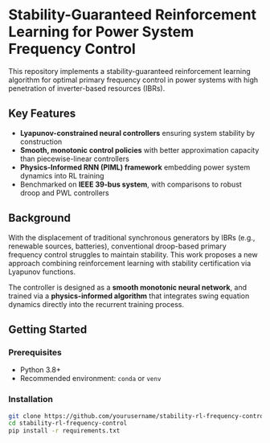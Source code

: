 # Stability-Guaranteed Reinforcement Learning for Power System Frequency Control
This repository implements a stability-guaranteed reinforcement learning algorithm for optimal primary frequency control in power systems with high penetration of inverter-based resources (IBRs).

## Key Features

- **Lyapunov-constrained neural controllers** ensuring system stability by construction
- **Smooth, monotonic control policies** with better approximation capacity than piecewise-linear controllers
- **Physics-Informed RNN (PIML) framework** embedding power system dynamics into RL training
- Benchmarked on **IEEE 39-bus system**, with comparisons to robust droop and PWL controllers

## Background

With the displacement of traditional synchronous generators by IBRs (e.g., renewable sources, batteries), conventional droop-based primary frequency control struggles to maintain stability. This work proposes a new approach combining reinforcement learning with stability certification via Lyapunov functions.

The controller is designed as a **smooth monotonic neural network**, and trained via a **physics-informed algorithm** that integrates swing equation dynamics directly into the recurrent training process.

## Getting Started

### Prerequisites

- Python 3.8+
- Recommended environment: `conda` or `venv`

### Installation

```bash
git clone https://github.com/yourusername/stability-rl-frequency-control.git
cd stability-rl-frequency-control
pip install -r requirements.txt
